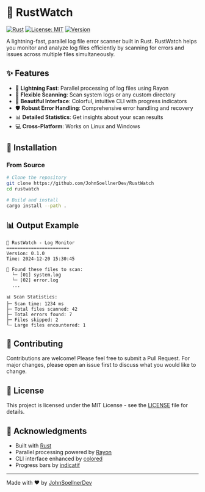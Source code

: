 # 🦊 RustWatch

[![Rust](https://img.shields.io/badge/rust-stable-brightgreen.svg)](https://www.rust-lang.org/)
[![License: MIT](https://img.shields.io/badge/License-MIT-yellow.svg)](https://opensource.org/licenses/MIT)
[![Version](https://img.shields.io/badge/version-0.1.0-blue.svg)](https://github.com/JohnSoellnerDev/RustWatch)

A lightning-fast, parallel log file error scanner built in Rust. RustWatch helps you monitor and analyze log files efficiently by scanning for errors and issues across multiple files simultaneously.

## ✨ Features

- 🚀 **Lightning Fast**: Parallel processing of log files using Rayon
- 📁 **Flexible Scanning**: Scan system logs or any custom directory
- 🎨 **Beautiful Interface**: Colorful, intuitive CLI with progress indicators
- 🛡️ **Robust Error Handling**: Comprehensive error handling and recovery
- 📊 **Detailed Statistics**: Get insights about your scan results
- 💻 **Cross-Platform**: Works on Linux and Windows

## 🚀 Installation

### From Source
```bash
# Clone the repository
git clone https://github.com/JohnSoellnerDev/RustWatch
cd rustwatch

# Build and install
cargo install --path .
```

## 📊 Output Example

```
🦊 RustWatch - Log Monitor
=======================
Version: 0.1.0
Time: 2024-12-20 15:30:45

📁 Found these files to scan:
  └─ [01] system.log
  └─ [02] error.log
  ...

📊 Scan Statistics:
├─ Scan time: 1234 ms
├─ Total files scanned: 42
├─ Total errors found: 7
├─ Files skipped: 2
└─ Large files encountered: 1
```

## 🤝 Contributing

Contributions are welcome! Please feel free to submit a Pull Request. For major changes, please open an issue first to discuss what you would like to change.

## 📝 License

This project is licensed under the MIT License - see the [LICENSE](LICENSE) file for details.

## 🙏 Acknowledgments

- Built with [Rust](https://www.rust-lang.org/)
- Parallel processing powered by [Rayon](https://github.com/rayon-rs/rayon)
- CLI interface enhanced by [colored](https://github.com/mackwic/colored)
- Progress bars by [indicatif](https://github.com/console-rs/indicatif)

---
Made with ❤️ by [JohnSoellnerDev](hhttps://github.com/JohnSoellnerDev) 
